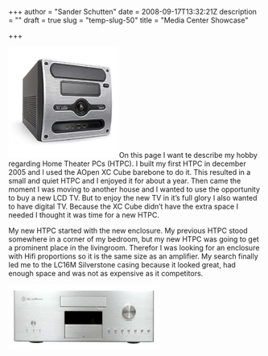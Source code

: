 +++
author = "Sander Schutten"
date = 2008-09-17T13:32:21Z
description = ""
draft = true
slug = "temp-slug-50"
title = "Media Center Showcase"

+++


[![](/images/xccube.jpg "xccube")](/images/xccube.jpg)On this page I want te describe my hobby regarding Home Theater PCs (HTPC). I built my first HTPC in december 2005 and I used the AOpen XC Cube barebone to do it. This resulted in a small and quiet HTPC and I enjoyed it for about a year. Then came the moment I was moving to another house and I wanted to use the opportunity to buy a new LCD TV. But to enjoy the new TV in it’s full glory I also wanted to have digital TV. Because the XC Cube didn’t have the extra space I needed I thought it was time for a new HTPC.

 

[](http://FileURL)

My new HTPC started with the new enclosure. My previous HTPC stood somewhere in a corner of my bedroom, but my new HTPC was going to get a prominent place in the livingroom. Therefor I was looking for an enclosure with Hifi proportions so it is the same size as an amplifier. My search finally led me to the LC16M Silverstone casing because it looked great, had enough space and was not as expensive as it competitors.

[![](/images/lc16m-v2-300x129.jpg "lc16m-v2")](/images/lc16m-v2.jpg)

